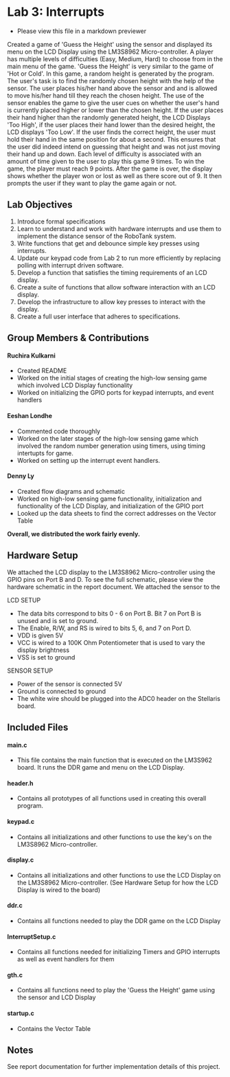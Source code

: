 # Lab 3: Interrupts

- Please view this file in a markdown previewer

Created a game of 'Guess the Height' using the sensor and displayed its menu on the LCD Display using the LM3S8962 Micro-controller. A player has multiple levels of difficulties (Easy, Medium, Hard) to choose from in the main menu of the game. 'Guess the Height' is very similar to the game of 'Hot or Cold'. In this game, a random height is generated by the program. The user's task is to find the randomly chosen height with the help of the sensor. The user places his/her hand above the sensor and and is allowed to move his/her hand till they reach the chosen height. The use of the sensor enables the game to give the user cues on whether the user's hand is currently placed higher or lower than the chosen height. If the user places their hand higher than the randomly generated height, the LCD Displays 'Too High', if the user places their hand lower than the desired height, the LCD displays 'Too Low'. If the user finds the correct height, the user must hold their hand in the same position for about a second. This ensures that the user did indeed intend on guessing that height and was not just moving their hand up and down. Each level of difficulty is associated with an amount of time given to the user to play this game 9 times. To win the game, the player must reach 9 points. After the game is over, the display shows whether the player won or lost as well as there score out of 9. It then prompts the user if they want to play the game again or not.

## Lab Objectives

1. Introduce formal specifications
2. Learn to understand and work with hardware interrupts and use them to implement the distance sensor of the RoboTank system.
3. Write functions that get and debounce simple key presses using interrupts.
4. Update our keypad code from Lab 2 to run more efficiently by replacing polling with interrupt driven software.
5. Develop a function that satisfies the timing requirements of an LCD display.
6. Create a suite of functions that allow software interaction with an LCD display.
7. Develop the infrastructure to allow key presses to interact with the display.
8. Create a full user interface that adheres to specifications.

## Group Members & Contributions

#### Ruchira Kulkarni
- Created README
- Worked on the initial stages of creating the high-low sensing game which involved LCD Display functionality 
- Worked on initializing the GPIO ports for keypad interrupts, and event handlers

#### Eeshan Londhe
- Commented code thoroughly
- Worked on the later stages of the high-low sensing game which involved the random number generation using timers, using timing intertupts for game. 
- Worked on setting up the interrupt event handlers.

#### Denny Ly
- Created flow diagrams and schematic
- Worked on high-low sensing game functionality, initialization and functionality of the LCD Display, and initialization of the GPIO port 
- Looked up the data sheets to find the correct addresses on the Vector Table

<b>Overall, we distributed the work fairly evenly.</b>

## Hardware Setup
We attached the LCD display to the LM3S8962 Micro-controller using the GPIO pins on Port B and D. To see the full schematic, please view the hardware schematic in the report document. We attached the sensor to the 

LCD SETUP
- The data bits correspond to bits 0 - 6 on Port B. Bit 7 on Port B is unused and is set to ground.
- The Enable, R/W, and RS is wired to bits 5, 6, and 7 on Port D.
- VDD is given 5V
- VCC is wired to a 100K Ohm Potentiometer that is used to vary the display brightness
- VSS is set to ground

SENSOR SETUP
- Power of the sensor is connected 5V
- Ground is connected to ground
- The white wire should be plugged into the ADC0 header on the Stellaris board.

## Included Files

#### main.c
- This file contains the main function that is executed on the LM3S962 board. It runs the DDR game and menu on the LCD Display.

#### header.h
- Contains all prototypes of all functions used in creating this overall program.

#### keypad.c
- Contains all initializations and other functions to use the key's on the LM3S8962 Micro-controller.

#### display.c
- Contains all initializations and other functions to use the LCD Display on the LM3S8962 Micro-controller. (See Hardware Setup for how the LCD Display is wired to the board)

#### ddr.c
- Contains all functions needed to play the DDR game on the LCD Display

#### InterruptSetup.c
- Contains all functions needed for initializing Timers and GPIO interrupts as well as event handlers for them 

#### gth.c
- Contains all functions need to play the 'Guess the Height' game using the sensor and LCD Display

#### startup.c
- Contains the Vector Table 

## Notes

See report documentation for further implementation details of this project.
